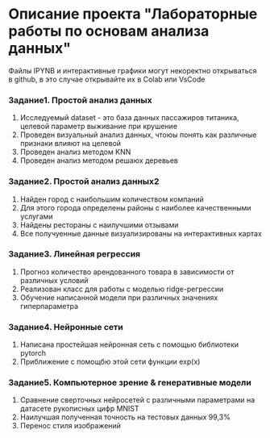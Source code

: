 # Описание проекта "Лабораторные работы по основам анализа данных"

Файлы IPYNB и интерактивные графики могут некоректно открываться в github, в это случае открывайте их в Colab или VsCode
### Задание1. Простой анализ данных
1. Исследуемый dataset - это база данных пассажиров титаника, целевой параметр выживание при крушение
2. Проведен визуальный анализ данных, чтоюы понять как различные признаки влияют на целевой
3. Проведен анализ методом KNN
4. Проведен анализ методом решаюх деревьев

### Задание2. Простой анализ данных2
1. Найден город с наибольшим количеством компаний
2. Для этого города определены районы с наиболее качественными услугами
3. Найдены рестораны с наилучшими отзывами
4. Все получуенные данные визуализированы на интерактивных картах

### Задание3. Линейная регрессия
1. Прогноз количество арендованного товара в зависимости от различных условий
2. Реализован класс для работы с моделью ridge-регрессии
3. Обучение написанной модели при различных значениях гиперпараметра

### Задание4. Нейронные сети
1. Написана простейшая нейронная сеть с помощью библиотеки pytorch
2. Приближение с помощбю этой сети функции exp(x)

### Задание5. Компьютерное зрение & генеративные модели
1. Сравнение сверточных нейросетей с различными параметрами на датасете рукописных цифр MNIST
2. Наилучшая полученная точность на тестовых данных 99,3%
3. Перенос стиля изображений
